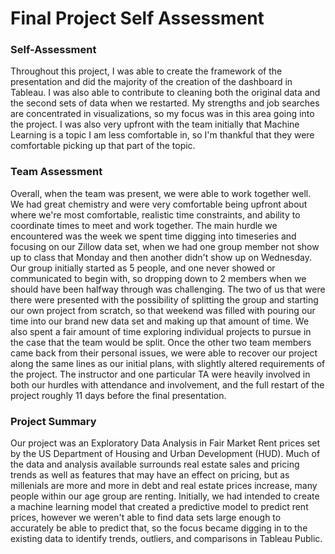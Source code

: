 # Final Project Self Assessment

### Self-Assessment

Throughout this project, I was able to create the framework of the presentation and did the majority of the creation of the dashboard in Tableau. I was also able to contribute to cleaning both the original data and the second sets of data when we restarted. My strengths and job searches are concentrated in visualizations, so my focus was in this area going into the project. I was also very upfront with the team initially that Machine Learning is a topic I am less comfortable in, so I'm thankful that they were comfortable picking up that part of the topic.

### Team Assessment

Overall, when the team was present, we were able to work together well. We had great chemistry and were very comfortable being upfront about where we're most comfortable, realistic time constraints, and ability to coordinate times to meet and work together. The main hurdle we encountered was the week we spent time digging into timeseries and focusing on our Zillow data set, when we had one group member not show up to class that Monday and then another didn't show up on Wednesday. Our group initially started as 5 people, and one never showed or communicated to begin with, so dropping down to 2 members when we should have been halfway through was challenging. The two of us that were there were presented with the possibility of splitting the group and starting our own project from scratch, so that weekend was filled with pouring our time into our brand new data set and making up that amount of time. We also spent a fair amount of time exploring individual projects to pursue in the case that the team would be split. Once the other two team members came back from their personal issues, we were able to recover our project along the same lines as our initial plans, with slightly altered requirements of the project. The instructor and one particular TA were heavily involved in both our hurdles with attendance and involvement, and the full restart of the project roughly 11 days before the final presentation.


### Project Summary

Our project was an Exploratory Data Analysis in Fair Market Rent prices set by the US Department of Housing and Urban Development (HUD). Much of the data and analysis available surrounds real estate sales and pricing trends as well as features that may have an effect on pricing, but as millenials are more and more in debt and real estate prices increase, many people within our age group are renting. Initially, we had intended to create a machine learning model that created a predictive model to predict rent prices, however we weren't able to find data sets large enough to accurately be able to predict that, so the focus became digging in to the existing data to identify trends, outliers, and comparisons in Tableau Public.